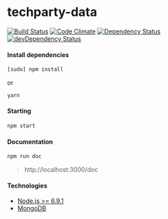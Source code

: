 # techparty-data

[![Build Status](https://travis-ci.org/techparty/techparty-data.svg?branch=master)](https://travis-ci.org/techparty/techparty-data)
[![Code Climate](https://codeclimate.com/github/techparty/techparty-data/badges/gpa.svg)](https://codeclimate.com/github/techparty/techparty-data)
[![Dependency Status](https://david-dm.org/techparty/techparty-data.svg)](https://david-dm.org/techparty/techparty-data)
[![devDependency Status](https://david-dm.org/techparty/techparty-data/dev-status.svg)](https://david-dm.org/techparty/techparty-data#info=devDependencies)

#### Install dependencies
```bash
[sudo] npm install
```
or
```bash
yarn
```

#### Starting
```bash
npm start
```

#### Documentation
```bash
npm run doc
```

> http://localhost:3000/doc

#### Technologies
- [Node.js >= 6.9.1](https://nodejs.org/)
- [MongoDB](https://www.mongodb.org/)
